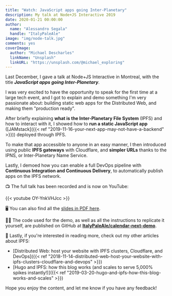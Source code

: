 ```yaml
---
title: "Watch: JavaScript apps going Inter-Planetary"
description: My talk at Node+JS Interactive 2019
date: 2020-01-21 00:00:00
author:
  name: "Alessandro Segala"
  handle: "ItalyPaleAle"
image: "img/node-talk.jpg"
comments: yes
coverImage:
  author: "Michael Descharles"
  linkName: "Unsplash"
  linkURL: "https://unsplash.com/@michael_exploring"
---
```


Last December, I gave a talk at Node+JS Interactive in Montreal, with the title **_JavaScript apps going Inter-Planetary_**.

I was very excited to have the opportunity to speak for the first time at a large tech event, and I got to explain and demo something I'm very passionate about: building static web apps for the Distributed Web, and making them "production ready".

After briefly explaining **what is the Inter-Planetary File System** (IPFS) and how to interact with it, I showed how to **run a static JavaScript app** ([JAMstack]({{< ref "2019-11-16-your-next-app-may-not-have-a-backend" >}})) deployed through IPFS.

To make that app accessible to anyone in an easy manner, I then introduced using public **IPFS gateways** with Cloudflare, and **simpler URLs** thanks to the IPNS, or Inter-Planetary Name Service.

Lastly, I demoed how you can enable a full DevOps pipeline with **Continuous Integration and Continuous Delivery**, to automatically publish apps on the IPFS network.

📺 The full talk has been recorded and is now on YouTube:

{{< youtube OY-YnkVHJcc >}}

🖥 You can also find all the [slides in PDF here](https://static.sched.com/hosted_files/njsi2019/0f/JavaScript%20Apps%20Going%20Inter-Planetary.pdf).

🧑‍💻 The code used for the demo, as well as all the instructions to replicate it yourself, are published on GitHub at **[ItalyPaleAle/calendar-next-demo](https://github.com/ItalyPaleAle/calendar-next-demo)**.

📖 Lastly, if you're interested in reading more, check out my other articles about IPFS:

- [Distributed Web: host your website with IPFS clusters, Cloudflare, and DevOps]({{< ref "2018-11-14-distributed-web-host-your-website-with-ipfs-clusters-cloudflare-and-devops" >}})
- [Hugo and IPFS: how this blog works (and scales to serve 5,000% spikes instantly!)]({{< ref "2019-03-20-hugo-and-ipfs-how-this-blog-works-and-scales" >}})

Hope you enjoy the content, and let me know if you have any feedback!
